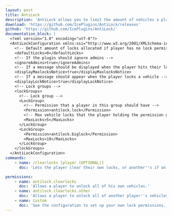 ```yaml
---
layout: post
title: AntiLock
description: 'AntiLock allows you to limit the amount of vehicles a player can lock based on their permission group.'
download: 'https://github.com/IcePlugins/AntiLock/releases'
github: 'https://github.com/IcePlugins/AntiLock/'
documentation_block: |
  <?xml version="1.0" encoding="utf-8"?>
  <AntiLockConfiguration xmlns:xsi="http://www.w3.org/2001/XMLSchema-instance" xmlns:xsd="http://www.w3.org/2001/XMLSchema">
    <!-- Default amount of locks allocated if player has no lock permissions -->
    <defaultLocks>0</defaultLocks>
    <!-- If the plugin should ignore admins -->
    <ignoreAdmins>true</ignoreAdmins>
    <!-- If a message should be displayed when the player hits their lock cap -->
    <displayMaxlocksNotice>true</displayMaxlocksNotice>
    <!-- If a message should appear when the player locks a vehicle -->
    <displayLockNotice>true</displayLockNotice>
    <!-- Lock groups -->
    <lockGroups>
      <!-- Lock group -->
      <LockGroup>
        <!-- Permission that a player in this group should have -->
        <Permission>antilock.lock</Permission>
        <!-- Max vehicle locks that the player holding the permission gets -->
        <MaxLocks>5</MaxLocks>
      </LockGroup>
      <LockGroup>
        <Permission>antilock.biglock</Permission>
        <MaxLocks>10</MaxLocks>
      </LockGroup>
    </lockGroups>
  </AntiLockConfiguration>
commands:
    - name: /clearlocks [player (OPTIONAL)]
      doc: 'Lets the player clear their own locks, or another''s if an argument is provided. antilock.clearlocks is required for the command without a parameter, antilock.clearlocks.other is required for the command with the parameter.'

permissions:
    - name: antilock.clearlocks
      doc: 'Allows a player to unlock all of his own vehicles.'
    - name: antilock.clearlocks.other
      doc: 'Allows a player to unlock all of another player''s vehicles.'
    - name: Custom
      doc: 'See the configuration to set up your own lock permissions.'
---
```


